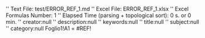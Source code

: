 '' Text File: test/ERROR_REF_1.md
'' Excel File: ERROR_REF_1.xlsx
'' Excel Formulas Number: 1
'' Elapsed Time (parsing + topological sort): 0 s. or 0 min.
'' creator:null
'' description:null
'' keywords:null
'' title:null
'' subject:null
'' category:null
Foglio1!A1 = #REF!
